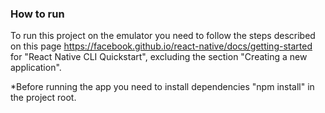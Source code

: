 ### How to run
To run this project on the emulator you need to follow the steps described on this page https://facebook.github.io/react-native/docs/getting-started for "React Native CLI Quickstart", excluding the section "Creating a new application".

*Before running the app you need to install dependencies "npm install" in the project root.